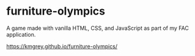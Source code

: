 # furniture-olympics
A game made with vanilla HTML, CSS, and JavaScript as part of my FAC application.

https://kmgrey.github.io/furniture-olympics/

